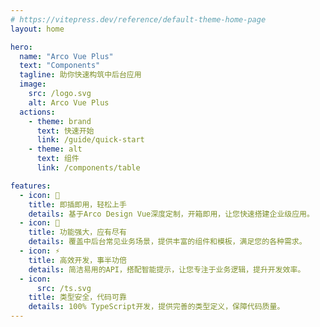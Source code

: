 ```yaml
---
# https://vitepress.dev/reference/default-theme-home-page
layout: home

hero:
  name: "Arco Vue Plus"
  text: "Components"
  tagline: 助你快速构筑中后台应用
  image:
    src: /logo.svg
    alt: Arco Vue Plus
  actions:
    - theme: brand
      text: 快速开始
      link: /guide/quick-start
    - theme: alt
      text: 组件
      link: /components/table

features:
  - icon: 🔌
    title: 即插即用，轻松上手
    details: 基于Arco Design Vue深度定制，开箱即用，让您快速搭建企业级应用。
  - icon: 💪
    title: 功能强大，应有尽有
    details: 覆盖中后台常见业务场景，提供丰富的组件和模板，满足您的各种需求。
  - icon: ⚡
    title: 高效开发，事半功倍
    details: 简洁易用的API，搭配智能提示，让您专注于业务逻辑，提升开发效率。
  - icon:
      src: /ts.svg
    title: 类型安全，代码可靠
    details: 100% TypeScript开发，提供完善的类型定义，保障代码质量。
---
```


